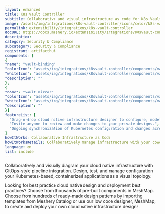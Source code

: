 ```yaml
---
layout: enhanced
title: K8s Vault Controller
subtitle: Collaborative and visual infrastructure as code for K8s Vault Controller
image: /assets/img/integrations/k8s-vault-controller/icons/color/k8s-vault-controller-color.svg
permalink: extensibility/integrations/k8s-vault-controller
docURL: https://docs.meshery.io/extensibility/integrations/k8svault-controller
description: 
category: Security & Compliance
subcategory: Security & Compliance
registrant: artifacthub
components: [
{
"name": "vault-binding"
"colorIcon": "assets/img/integrations/k8svault-controller/components/vault-binding/icons/color/vault-binding-color.svg"
"whiteIcon": "assets/img/integrations/k8svault-controller/components/vault-binding/icons/white/vault-binding-white.svg"
"description": ""
},
{
"name": "vault-mirror"
"colorIcon": "assets/img/integrations/k8svault-controller/components/vault-mirror/icons/color/vault-mirror-color.svg"
"whiteIcon": "assets/img/integrations/k8svault-controller/components/vault-mirror/icons/white/vault-mirror-white.svg"
"description": ""
}]
featureList: [
  "Drag-n-drop cloud native infrastructure designer to configure, model, and deploy your workloads.",
  "Invite anyone to review and make changes to your private designs.",
  "Ongoing synchronization of Kubernetes configuration and changes across any number of clusters."
]
howItWorks: Collaborative Infrastructure as Code
howItWorksDetails: Collaboratively manage infrastructure with your coworkers synchronously sharing the same designs.
language: en
list: include
---
```

<p>

</p>
<p>
    Collaboratively and visually diagram your cloud native infrastructure with GitOps-style pipeline integration. Design, test, and manage configuration your Kubernetes-based, containerized applications as a visual topology.
</p>
<p>
    Looking for best practice cloud native design and deployment best practices? Choose from thousands of pre-built components in MeshMap. Choose from hundreds of ready-made design patterns by importing templates from Meshery Catalog or use our low code designer, MeshMap, to create and deploy your own cloud native infrastructure designs.
</p>
